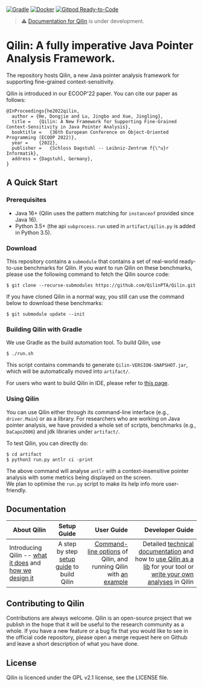 [![Gradle](https://github.com/QilinPTA/Qilin/actions/workflows/gradle.yml/badge.svg?event=push)](https://github.com/QilinPTA/Qilin/actions/workflows/gradle.yml)
[![Docker](https://github.com/QilinPTA/Qilin/actions/workflows/docker-image.yml/badge.svg?event=push)](https://github.com/QilinPTA/Qilin/actions/workflows/docker-image.yml)
[![Gitpod Ready-to-Code](https://img.shields.io/badge/Gitpod-Ready--to--Code-blue?logo=gitpod)](https://gitpod.io/#https://github.com/QilinPTA/Qilin) 

> :warning: [Documentation for Qilin](https://qilinpta.github.io/) is under development.

# Qilin: A fully imperative Java Pointer Analysis Framework.
The repository hosts Qilin, a new Java pointer analysis framework for supporting fine-grained context-sensitivity.

Qilin is introduced in our ECOOP'22 paper. You can cite our paper as follows:
```
@InProceedings{he2022qilin,
  author = {He, Dongjie and Lu, Jingbo and Xue, Jingling},
  title =	{Qilin: A New Framework for Supporting Fine-Grained Context-Sensitivity in Java Pointer Analysis},
  booktitle =	{36th European Conference on Object-Oriented Programming (ECOOP 2022)},
  year =	{2022},
  publisher =	{Schloss Dagstuhl -- Leibniz-Zentrum f{\"u}r Informatik},
  address =	{Dagstuhl, Germany},
}
```
## A Quick Start
### Prerequisites
* Java 16+ (Qilin uses the pattern matching for `instanceof` provided since Java 16).
* Python 3.5+ (the api `subprocess.run` used in `artifact/qilin.py` is added in Python 3.5).

### Download
This repository contains a `submodule` that contains a set of real-world ready-to-use benchmarks for Qilin. 
If you want to run Qilin on these benchmarks, please use the following command to fetch the Qilin source code:
```
$ git clone --recurse-submodules https://github.com/QilinPTA/Qilin.git
```

If you have cloned Qilin in a normal way, you still can use the command below to download these benchmarks:
```
$ git submodule update --init
```
### Building Qilin with Gradle
We use Gradle as the build automation tool. To build Qilin, use
```
$ ./run.sh
```
This script contains commands to generate `Qilin-VERSION-SNAPSHOT.jar`, which will be automatically moved into `artifact/`.

For users who want to build Qilin in IDE, please refer to [this page](https://github.com/QilinPTA/Qilin/wiki/Set-up-the-Debugging-Environment-for-Qilin-in-IntelliJ-IDEA).

### Using Qilin
You can use Qilin either through its command-line interface (e.g., `driver.Main`) or as a library.
For researchers who are working on Java pointer analysis, we have provided a whole set of scripts, benchmarks (e.g., `DaCapo2006`) and jdk libraries under `artifact/`.

To test Qilin, you can directly do:
```
$ cd artifact
$ python3 run.py antlr ci -print
```
The above command will analyse `antlr` with a context-insensitive pointer analysis with some metrics being displayed on the screen.  
We plan to optimise the `run.py` script to make its help info more user-friendly.

## Documentation

| About Qilin       | Setup  Guide         | User Guide  | Developer Guide  |
| ------------- |:-------------:| -----:|-----:|
| Introducing Qilin -- [what it does](https://qilinpta.github.io/Qilin/#what-is-qilin) and [how we design it](https://github.com/QilinPTA/Qilin/wiki/Qilin-Design#qilin-design)      | A step by step [setup guide](https://github.com/QilinPTA/Qilin/wiki/Setup-Guide#getting-started) to build Qilin | [Command-line options](https://github.com/QilinPTA/Qilin/wiki/Full-list-of-Qilin-options) of Qilin, and running Qilin with [an example](https://github.com/QilinPTA/Qilin/wiki/Analyse-a-Simple-Java-Program#an-example) | Detailed [technical documentation](https://qilinpta.github.io/Qilin/QilinCodeStructure.html) and how to [use Qilin as a lib](https://github.com/QilinPTA/Qilin/wiki/Qilin-as-a-lib) for your tool or [write your own analyses](https://github.com/QilinPTA/Qilin/wiki/Write-your-own-analysis-in-Qilin) in Qilin |

## Contributing to Qilin
Contributions are always welcome. Qilin is an open-source project that we publish in the hope that it will be useful to the research community as a whole. 
If you have a new feature or a bug fix that you would like to see in the official code repository, please open a merge request here on Github and leave a short description of what you have done.

## License
Qilin is licenced under the GPL v2.1 license, see the LICENSE file.

